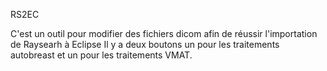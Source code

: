 RS2EC

C'est un outil pour modifier des fichiers dicom afin de réussir l'importation de Raysearh à Eclipse 
Il y a deux boutons un pour les traitements autobreast et un pour les traitements VMAT.


